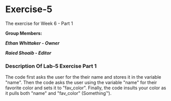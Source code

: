 # Exercise-5
The exercise for Week 6 - Part 1

**Group Members:**

***Ethan Whittaker - Owner***

***Raied Shoaib - Editor***

### Description Of Lab-5 Exercise Part 1

The code first asks the user for the their name and stores it in the variable "name".
Then the code asks the user using the variable "name" for their favorite color and sets it to "fav_color".
Finally, the code insults your color as it pulls both "name" and "fav_color" (Something™).
